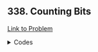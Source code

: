 <h2>338. Counting Bits</h2>

[Link to Problem](https://leetcode.com/problems/counting-bits/)

<details><summary>Codes</summary>

```java

public class LC338 {
    public int[] countBits(int n) {
        int[] answer = new int[n + 1];
        int one_bits = 0;
        answer[0] = 0;
        for (int i = 1; i <= n; i++) {
            if ((i & (i - 1)) == 0) {
                one_bits = 1;
            } else {
                int k = i - 1;
                if (k % 2 == 0) one_bits++;
                else {
                    int deduct = 0;
                    while (k % 2 != 0) {
                        deduct++;
                        k >>= 1;
                    }

                    one_bits -= (deduct - 1);
                }
            }

            answer[i] = one_bits;
        }

        return answer;
    }
}

```

</details>

